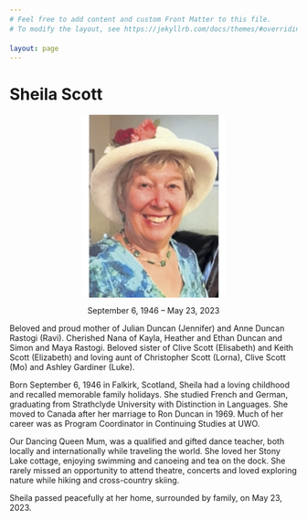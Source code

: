 ```yaml
---
# Feel free to add content and custom Front Matter to this file.
# To modify the layout, see https://jekyllrb.com/docs/themes/#overriding-theme-defaults

layout: page
---
```


# Sheila Scott

<img 
    style="display: block; 
           margin-left: auto;
           margin-right: auto;
           width: 50%;"
    src=".\assets\sheila.jpg" 
    alt="Beverley smiling">

<p align="center" width="100%">    
    September 6, 1946 – May 23, 2023
</p>

<p>Beloved and proud mother of Julian Duncan (Jennifer) and Anne Duncan Rastogi (Ravi). Cherished Nana of Kayla, Heather and Ethan Duncan and Simon and Maya Rastogi. Beloved sister of Clive Scott (Elisabeth) and Keith Scott (Elizabeth) and loving aunt of Christopher Scott (Lorna), Clive Scott (Mo) and Ashley Gardiner (Luke).

Born September 6, 1946 in Falkirk, Scotland, Sheila had a loving childhood and recalled memorable family holidays. She studied French and German, graduating from Strathclyde University with Distinction in Languages. She moved to Canada after her marriage to Ron Duncan in 1969. Much of her career was as Program Coordinator in Continuing Studies at UWO.

Our Dancing Queen Mum, was a qualified and gifted dance teacher, both locally and internationally while traveling the world. She loved her Stony Lake cottage, enjoying swimming and canoeing and tea on the dock. She rarely missed an opportunity to attend theatre, concerts and loved exploring nature while hiking and cross-country skiing.

Sheila passed peacefully at her home, surrounded by family, on May 23, 2023.
</p>
